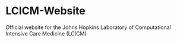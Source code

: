 # LCICM-Website
Official website for the Johns Hopkins Laboratory of Computational Intensive Care Medicine (LCICM)
